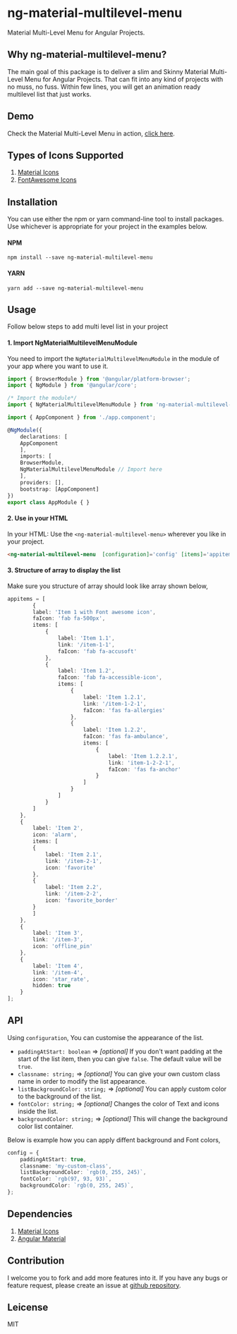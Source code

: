 # ng-material-multilevel-menu

Material Multi-Level Menu for Angular Projects.

## Why ng-material-multilevel-menu?

The main goal of this package is to deliver a slim and Skinny Material Multi-Level Menu for Angular Projects. That can fit into any kind of projects with no muss, no fuss. Within few lines, you will get an animation ready multilevel list that just works.

## Demo

Check the Material Multi-Level Menu in action, [click here](http://plugins.codershood.info/#/plugins/ngmm-plugin).

## Types of Icons Supported

1. [Material Icons](https://material.io/tools/icons/?style=baseline)
2. [FontAwesome Icons](https://fontawesome.com/v4.7.0/icons/)

## Installation
You can use either the npm or yarn command-line tool to install packages. Use whichever is appropriate for your project in the examples below.

#### NPM
```  
npm install --save ng-material-multilevel-menu
```
        
#### YARN
```          
yarn add --save ng-material-multilevel-menu
```
        
## Usage
Follow below steps to add multi level list in your project

#### 1. Import NgMaterialMultilevelMenuModule

You need to import the ```NgMaterialMultilevelMenuModule``` in the module of your app where you want to use it.

```typescript        
import { BrowserModule } from '@angular/platform-browser';
import { NgModule } from '@angular/core';

/* Import the module*/
import { NgMaterialMultilevelMenuModule } from 'ng-material-multilevel-menu';

import { AppComponent } from './app.component';

@NgModule({
    declarations: [
    AppComponent
    ],
    imports: [
    BrowserModule,
    NgMaterialMultilevelMenuModule // Import here
    ],
    providers: [],
    bootstrap: [AppComponent]
})
export class AppModule { }
```  

        
#### 2. Use <ng-material-multilevel-menu> in your HTML

In your HTML: Use the ```<ng-material-multilevel-menu>``` wherever you like in your project.

```html        
<ng-material-multilevel-menu  [configuration]='config' [items]='appitems' (selectedItem)="selectedItem($event)"></ng-material-multilevel-menu>
```
        
#### 3. Structure of array to display the list

Make sure you structure of array should look like array shown below,     
```typescript
appitems = [
        {
        label: 'Item 1 with Font awesome icon',
        faIcon: 'fab fa-500px',
        items: [
            {
                label: 'Item 1.1',
                link: '/item-1-1',
                faIcon: 'fab fa-accusoft'
            },
            {
                label: 'Item 1.2',
                faIcon: 'fab fa-accessible-icon',
                items: [
                    {
                        label: 'Item 1.2.1',
                        link: '/item-1-2-1',
                        faIcon: 'fas fa-allergies'
                    },
                    {
                        label: 'Item 1.2.2',
                        faIcon: 'fas fa-ambulance',
                        items: [
                            {
                                label: 'Item 1.2.2.1',
                                link: 'item-1-2-2-1',
                                faIcon: 'fas fa-anchor'
                            }
                        ]
                    }
                ]
            }
        ]
    },
    {
        label: 'Item 2',
        icon: 'alarm',
        items: [
        {
            label: 'Item 2.1',
            link: '/item-2-1',
            icon: 'favorite'
        },
        {
            label: 'Item 2.2',
            link: '/item-2-2',
            icon: 'favorite_border'
        }
        ]
    },
    {
        label: 'Item 3',
        link: '/item-3',
        icon: 'offline_pin'
    },
    {
        label: 'Item 4',
        link: '/item-4',
        icon: 'star_rate',
        hidden: true
    }
];
```

## API
Using ```configuration```, You can customise the appearance of the list.
* ```paddingAtStart: boolean``` => *[optional]* If you don't want padding at the start of the list item, then you can give ```false```. The default value will be ```true```.
* ```classname: string;``` => *[optional]* You can give your own custom class name in order to modify the list appearance. 
* ```listBackgroundColor: string;``` => *[optional]* You can apply custom color to the background of the list.
* ```fontColor: string;``` => *[optional]* Changes the color of Text and icons inside the list.
* ```backgroundColor: string;``` => *[optional]* This will change the background color list container.

Below is example how you can apply diffent background and Font colors,
```typescript
config = {
    paddingAtStart: true,
    classname: 'my-custom-class',
    listBackgroundColor: `rgb(0, 255, 245)`,
    fontColor: `rgb(97, 93, 93)`,
    backgroundColor: `rgb(0, 255, 245)`,
};
```


## Dependencies
1. [Material Icons](https://material.io/tools/icons/?style=baseline)
2. [Angular Material](https://material.angular.io)

## Contribution

I welcome you to fork and add more features into it. If you have any bugs or feature request, please create an issue at [github repository](https://github.com/ShankyTiwari/ng-material-multilevel-menu/issues).

## Leicense

MIT